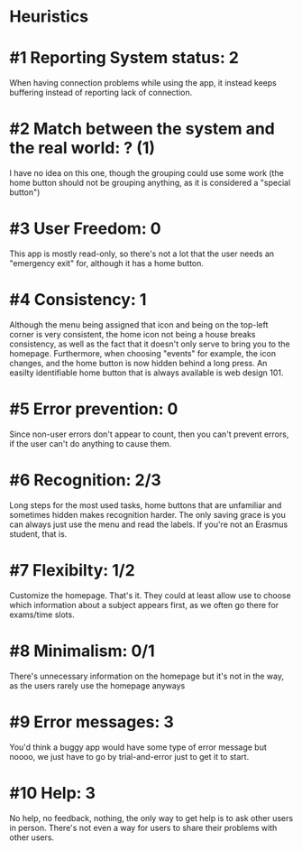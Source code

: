 # Heuristics

# #1 Reporting System status: 2
When having connection problems while using the app, it instead keeps buffering instead of reporting lack of connection.

# #2 Match between the system and the real world: ? (1)
I have no idea on this one, though the grouping could use some work (the home button should not be grouping anything, as it is considered a "special button")

# #3 User Freedom: 0
This app is mostly read-only, so there's not a lot that the user needs an "emergency exit" for, although it has a home button.

# #4 Consistency: 1
Although the menu being assigned that icon and being on the top-left corner is very consistent, the home icon not being a house breaks consistency, as well as the fact that it doesn't only serve to bring you to the homepage. Furthermore, when choosing "events" for example, the icon changes, and the home button is now hidden behind a long press. An easilty identifiable home button that is always available is web design 101.

# #5 Error prevention: 0
Since non-user errors don't appear to count, then you can't prevent errors, if the user can't do anything to cause them.

# #6 Recognition: 2/3
Long steps for the most used tasks, home buttons that are unfamiliar and sometimes hidden makes recognition harder. The only saving grace is you can always just use the menu and read the labels. If you're not an Erasmus student, that is.

# #7 Flexibilty: 1/2
Customize the homepage. That's it. They could at least allow use to choose which information about a subject appears first, as we often go there for exams/time slots.

# #8 Minimalism: 0/1
There's unnecessary information on the homepage but it's not in the way, as the users rarely use the homepage anyways

# #9 Error messages: 3
You'd think a buggy app would have some type of error message but noooo, we just have to go by trial-and-error just to get it to start.

# #10 Help: 3
No help, no feedback, nothing, the only way to get help is to ask other users in person. There's not even a way for users to share their problems with other users.